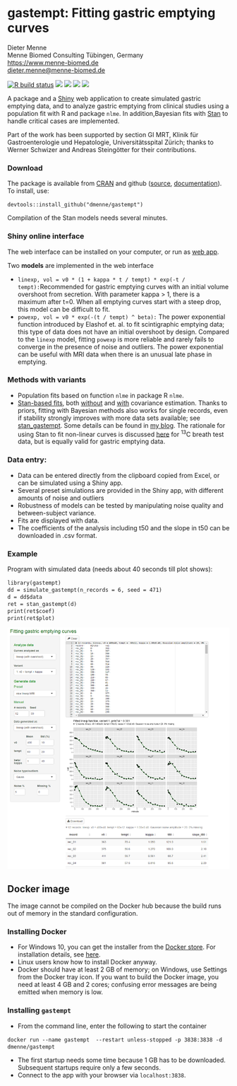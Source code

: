 gastempt: Fitting gastric emptying curves
====================================

Dieter Menne  
Menne Biomed Consulting Tübingen, Germany  
https://www.menne-biomed.de  
dieter.menne@menne-biomed.de   


<!-- badges: start -->
[![R build status](https://github.com/dmenne/gastempt/workflows/R-CMD-check/badge.svg)](https://github.com/dmenne/gastempt/actions)
[![](https://travis-ci.com/dmenne/gastempt.svg?branch=master)](https://travis-ci.com/dmenne/gastempt) [![](https://coveralls.io/repos/github/dmenne/gastempt/badge.svg?branch=master)](https://coveralls.io/github/dmenne/gastempt?branch=master) [![](https://cranlogs.r-pkg.org/badges/grand-total/gastempt)](https://cran.r-project.org/package=gastempt) [![](https://www.r-pkg.org/badges/last-release/gastempt)](https://CRAN.R-project.org/package=gastempt)
<!-- badges: end -->


A package and a [Shiny](https://shiny.rstudio.com/) web application to create simulated gastric emptying data, and to analyze gastric emptying from clinical studies using a population fit with R and package `nlme`. In addition,Bayesian fits with [Stan](https://mc-stan.org/) to handle critical cases are implemented.

Part of the work has been supported by section GI MRT, Klinik für Gastroenterologie und Hepatologie, Universitätsspital Zürich; thanks to Werner Schwizer and Andreas Steingötter for their contributions.

### Download
The package is available from [CRAN](https://CRAN.R-project.org/package=gastempt) and github ([source](https://github.com/dmenne/gastempt), [documentation](https://dmenne.github.io/gastempt/)). To install, use:

```
devtools::install_github("dmenne/gastempt")
```

Compilation of the Stan models needs several minutes. 

### Shiny online interface

The web interface can be installed on your computer, or run as [web app](  
https://apps.menne-biomed.de/gastempt/).

Two __models__ are implemented in the web interface

* `linexp, vol = v0 * (1 + kappa * t / tempt) * exp(-t / tempt):`Recommended for gastric emptying curves with an initial volume overshoot from secretion. With parameter kappa > 1, there is a maximum after t=0.  When all emptying curves start with a steep drop, this model can be difficult to fit.
* `powexp, vol = v0 * exp(-(t / tempt) ^ beta):` The power exponential function introduced by Elashof et. al. to fit scintigraphic emptying data; this type of data does not have an initial overshoot by design. Compared to the `linexp` model, fitting `powexp` is more reliable and rarely fails to converge in the presence of noise and outliers. The power exponential can be useful with MRI data when there is an unusual late phase in emptying.

### Methods with variants

* Population fits based on function `nlme` in package R `nlme`.
* [Stan-based fits](https://menne-biomed.de/blog/tag:Stan), both [without](https://github.com/dmenne/gastempt/blob/master/inst/stan/linexp_gastro_1b.stan) and [with](https://github.com/dmenne/gastempt/blob/master/inst/stan/linexp_gastro_2b.stan) covariance estimation. Thanks to priors, fitting with Bayesian methods also works for single records, even if stability strongly improves with more data sets available; see  [stan_gastempt](https://dmenne.github.io/gastempt/reference/stan_gastempt.html). Some details can be found in [my blog](https://menne-biomed.de/blog/ballot-and-bazaar). The rationale for using Stan to fit non-linear curves is discussed [here](https://menne-biomed.de/blog/breath-test-stan) for <sup>13</sup>C breath test data, but is equally valid for gastric emptying data. 

### Data entry:
* Data can be entered directly from the clipboard copied from Excel, or can be simulated using a Shiny app.
* Several preset simulations are provided in the Shiny app, with different amounts of noise and outliers 
* Robustness of models can be tested by manipulating noise quality and between-subject variance. 
* Fits are displayed with data.
* The coefficients of the analysis including t50 and the slope in t50 can be downloaded in .csv format.


### Example 

Program with simulated data (needs about 40 seconds till plot shows):

```
library(gastempt)
dd = simulate_gastempt(n_records = 6, seed = 471)
d = dd$data
ret = stan_gastempt(d)
print(ret$coef)
print(ret$plot)
```

![Screenshot](tools/readme/screenshot.png)


## Docker image

The image cannot be compiled on the Docker hub because the build runs out of memory in the standard configuration.

### Installing Docker 
- For Windows 10, you can get the installer from the [Docker store](https://store.docker.com/editions/community/docker-ce-desktop-windows). For installation details, see [here](https://docs.docker.com/docker-for-windows/install/).  
- Linux users know how to install Docker anyway. 
- Docker should have at least 2 GB of memory; on Windows, use Settings from the Docker tray icon. If you want to build the Docker image, you need at least 4 GB and 2 cores; confusing error messages are being emitted when memory is low.

### Installing `gastempt` 

- From the command line, enter the following to start the container

```
docker run --name gastempt  --restart unless-stopped -p 3838:3838 -d dmenne/gastempt
```
- The first startup needs some time because 1 GB has to be downloaded. Subsequent startups require only a few seconds.
- Connect to the app with your browser via `localhost:3838`.





